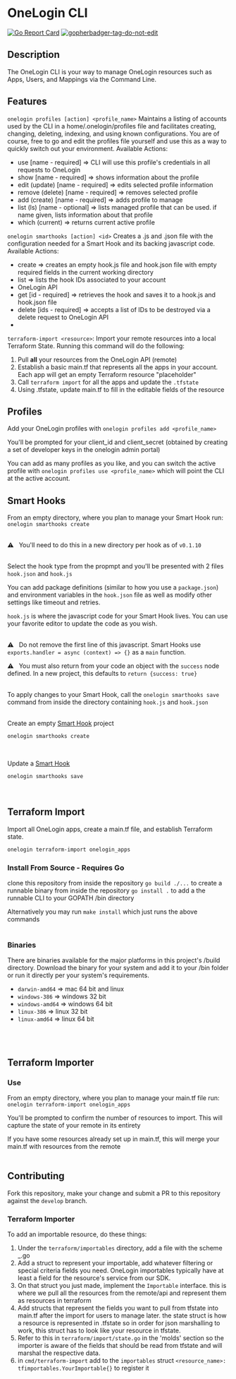 # OneLogin CLI
[![Go Report Card](https://goreportcard.com/badge/github.com/onelogin/onelogin)](https://goreportcard.com/report/github.com/onelogin/onelogin)
<a href='https://github.com/jpoles1/gopherbadger' target='_blank'>![gopherbadger-tag-do-not-edit](https://img.shields.io/badge/Go%20Coverage-84%25-brightgreen.svg?longCache=true&style=flat)</a>
## Description

The OneLogin CLI is your way to manage OneLogin resources such as Apps, Users, and Mappings via the Command Line.

## Features
`onelogin profiles [action] <profile_name>`
Maintains a listing of accounts used by the CLI in a home/.onelogin/profiles file and facilitates creating, changing, deleting, indexing, and using known configurations. You are of course, free to go and edit the profiles file yourself and use this as a way to quickly switch out your environment.
Available Actions:
  * use             [name - required] => CLI will use this profile's credentials in all requests to OneLogin
  * show            [name - required] => shows information about the profile
  * edit   (update) [name - required] => edits selected profile information
  * remove (delete) [name - required] => removes selected profile
  * add    (create) [name - required] => adds profile to manage
  * list   (ls)     [name - optional] => lists managed profile that can be used. if name given, lists information about that profile
  * which  (current)                  => returns current active profile

`onelogin smarthooks [action] <id>`
Creates a .js and .json file with the configuration needed for a Smart Hook and its backing javascript code.
Available Actions:
  * create                    => creates an empty hook.js file and hook.json file with empty required fields in the current working directory
  * list                      => lists the hook IDs associated to your account
  * OneLogin API
  * get     [id - required]   => retrieves the hook and saves it to a hook.js and hook.json file
  * delete  [ids - required]  => accepts a list of IDs to be destroyed via a delete request to OneLogin API
  * 
`terraform-import <resource>`: Import your remote resources into a local Terraform State.
Running this command will do the following:
  1. Pull **all** your resources from the OneLogin API (remote)
  2. Establish a basic main.tf that represents all the apps in your account. Each app will get an empty Terraform resource "placeholder"
  3. Call `terraform import` for all the apps and update the `.tfstate`
  4. Using .tfstate, update main.tf to fill in the editable fields of the resource


## Profiles
Add your OneLogin profiles with `onelogin profiles add <profile_name>`

You'll be prompted for your client_id and client_secret (obtained by creating a set of developer keys in the onelogin admin portal)

You can add as many profiles as you like, and you can switch the active profile with `onelogin profiles use <profile_name>` which will point the CLI at the active account.

## Smart Hooks
From an empty directory, where you plan to manage your Smart Hook run:
`onelogin smarthooks create`<br/><br/>

⚠️ &nbsp; You'll need to do this in a new directory per hook as of `v0.1.10` <br/><br/>

Select the hook type from the propmpt and you'll be presented with 2 files `hook.json` and `hook.js`

You can add package definitions (similar to how you use a `package.json`) and environment variables in the `hook.json` file as well as modify other settings like timeout and retries.

`hook.js` is where the javascript code for your Smart Hook lives. You can use your favorite editor to update the code as you wish. <br/><br/>

⚠️ &nbsp; Do not remove the first line of this javascript. Smart Hooks use `exports.handler = async (context) => {}` as a `main` function.

⚠️ &nbsp; You must also return from your code an object with the `success` node defined. In a new project, this defaults to `return {success: true}` <br/><br/>

To apply changes to your Smart Hook, call the `onelogin smarthooks save` command from inside the directory containing `hook.js` and `hook.json`<br/><br/>

Create an empty [Smart Hook](https://developers.onelogin.com/api-docs/2/smart-hooks/overview) project
```sh
onelogin smarthooks create
```
<br/>

Update a [Smart Hook](https://developers.onelogin.com/api-docs/2/smart-hooks/overview) 
```sh
onelogin smarthooks save
```
<br/>

## Terraform Import
Import all OneLogin apps, create a main.tf file, and establish Terraform state.
```sh
onelogin terraform-import onelogin_apps
```


### Install From Source - Requires Go
clone this repository
from inside the repository `go build ./...` to create a runnable binary
from inside the repository `go install .` to add a the runnable CLI to your GOPATH /bin directory

Alternatively you may run `make install` which just runs the above commands<br/><br/>

### Binaries
There are binaries available for the major platforms in this project's /build directory. Download the
binary for your system and add it to your /bin folder or run it directly per your system's requirements.

* `darwin-amd64`  => mac 64 bit and linux
* `windows-386`   => windows 32 bit
* `windows-amd64` => windows 64 bit
* `linux-386`     => linux 32 bit
* `linux-amd64`   => linux 64 bit

<br/><br/>
## Terraform Importer

### Use
From an empty directory, where you plan to manage your main.tf file run:
`onelogin terraform-import onelogin_apps`

You'll be prompted to confirm the number of resources to import.
This will capture the state of your remote in its entirety

If you have some resources already set up in main.tf, this will merge your main.tf with resources from the remote
<br/><br/>
## Contributing

Fork this repository, make your change and submit a PR to this repository against the `develop` branch.
<br/>

### Terraform Importer
To add an importable resource, do these things:
1. Under the `terraform/importables` directory, add a file with the scheme <provider>_<resource>.go
2. Add a struct to represent your importable, add whatever filtering or special criteria fields you need.
OneLogin importables typically have at least a field for the resource's service from our SDK.
3. On that struct you just made, implement the `Importable` interface. this is where we pull all the resources from the remote/api and represent them as resources in terraform
4. Add structs that represent the fields you want to pull from tfstate into main.tf after the import for users to manage later. the state struct is how a resource is represented in .tfstate so in order for json marshalling to work, this struct has to look like your resource in tfstate.
5. Refer to this in `terraform/import/state.go` in the 'molds' section so the importer is aware of the fields that should be read from tfstate and will marshal the respective data.
6. in `cmd/terraform-import` add to the `importables` struct `<resource_name>: tfimportables.YourImportable{}` to register it
